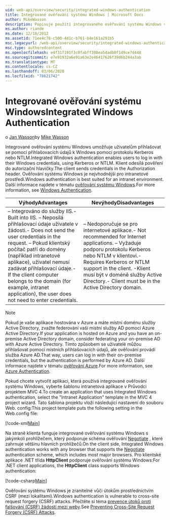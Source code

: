 ```yaml
---
uid: web-api/overview/security/integrated-windows-authentication
title: Integrované ověřování systému Windows | Microsoft Docs
author: MikeWasson
description: Popisuje použití integrovaného ověřování systému Windows ve webovém rozhraní API ASP.NET.
ms.author: riande
ms.date: 12/18/2012
ms.assetid: 71ee4c78-c500-4d1c-b761-b4e161a291b5
msc.legacyurl: /web-api/overview/security/integrated-windows-authentication
msc.type: authoredcontent
ms.openlocfilehash: e4f31f191f3c0fabff308ea5dadb0f1d9ce7d448
ms.sourcegitcommit: e7e91932a6e91a63e2e46417626f39d6b244a3ab
ms.translationtype: MT
ms.contentlocale: cs-CZ
ms.lasthandoff: 03/06/2020
ms.locfileid: "78621742"
---
```

# <a name="integrated-windows-authentication"></a><span data-ttu-id="56ab8-103">Integrované ověřování systému Windows</span><span class="sxs-lookup"><span data-stu-id="56ab8-103">Integrated Windows Authentication</span></span>

<span data-ttu-id="56ab8-104">o [Jan Wasson](https://github.com/MikeWasson)</span><span class="sxs-lookup"><span data-stu-id="56ab8-104">by [Mike Wasson](https://github.com/MikeWasson)</span></span>

<span data-ttu-id="56ab8-105">Integrované ověřování systému Windows umožňuje uživatelům přihlašovat se pomocí přihlašovacích údajů k Windows pomocí protokolu Kerberos nebo NTLM.</span><span class="sxs-lookup"><span data-stu-id="56ab8-105">Integrated Windows authentication enables users to log in with their Windows credentials, using Kerberos or NTLM.</span></span> <span data-ttu-id="56ab8-106">Klient odesílá pověření do autorizační hlavičky.</span><span class="sxs-lookup"><span data-stu-id="56ab8-106">The client sends credentials in the Authorization header.</span></span> <span data-ttu-id="56ab8-107">Ověřování systému Windows je nejvhodnější pro intranetové prostředí.</span><span class="sxs-lookup"><span data-stu-id="56ab8-107">Windows authentication is best suited for an intranet environment.</span></span> <span data-ttu-id="56ab8-108">Další informace najdete v tématu [ověřování systému Windows](https://www.iis.net/configreference/system.webserver/security/authentication/windowsauthentication).</span><span class="sxs-lookup"><span data-stu-id="56ab8-108">For more information, see [Windows Authentication](https://www.iis.net/configreference/system.webserver/security/authentication/windowsauthentication).</span></span>

| <span data-ttu-id="56ab8-109">Výhody</span><span class="sxs-lookup"><span data-stu-id="56ab8-109">Advantages</span></span> | <span data-ttu-id="56ab8-110">Nevýhody</span><span class="sxs-lookup"><span data-stu-id="56ab8-110">Disadvantages</span></span> |
| --- | --- |
| <span data-ttu-id="56ab8-111">– Integrováno do služby IIS.</span><span class="sxs-lookup"><span data-stu-id="56ab8-111">- Built into IIS.</span></span> <span data-ttu-id="56ab8-112">– Neposílá přihlašovací údaje uživatele v žádosti.</span><span class="sxs-lookup"><span data-stu-id="56ab8-112">- Does not send the user credentials in the request.</span></span> <span data-ttu-id="56ab8-113">– Pokud klientský počítač patří do domény (například intranetové aplikace), uživatel nemusí zadávat přihlašovací údaje.</span><span class="sxs-lookup"><span data-stu-id="56ab8-113">- If the client computer belongs to the domain (for example, intranet application), the user does not need to enter credentials.</span></span> | <span data-ttu-id="56ab8-114">– Nedoporučuje se pro internetové aplikace.</span><span class="sxs-lookup"><span data-stu-id="56ab8-114">- Not recommended for Internet applications.</span></span> <span data-ttu-id="56ab8-115">– Vyžaduje podporu protokolu Kerberos nebo NTLM v klientovi.</span><span class="sxs-lookup"><span data-stu-id="56ab8-115">- Requires Kerberos or NTLM support in the client.</span></span> <span data-ttu-id="56ab8-116">-Klient musí být v doméně služby Active Directory.</span><span class="sxs-lookup"><span data-stu-id="56ab8-116">- Client must be in the Active Directory domain.</span></span> |

> [!NOTE]
> <span data-ttu-id="56ab8-117">Pokud je vaše aplikace hostována v Azure a máte místní doménu služby Active Directory, zvažte federování vaší místní služby AD pomocí Azure Active Directory.</span><span class="sxs-lookup"><span data-stu-id="56ab8-117">If your application is hosted on Azure and you have an on-premise Active Directory domain, consider federating your on-premise AD with Azure Active Directory.</span></span> <span data-ttu-id="56ab8-118">Tímto způsobem se uživatelé můžou přihlašovat pomocí místních přihlašovacích údajů, ale ověřování provádí služba Azure AD.</span><span class="sxs-lookup"><span data-stu-id="56ab8-118">That way, users can log in with their on-premise credentials, but the authentication is performed by Azure AD.</span></span> <span data-ttu-id="56ab8-119">Další informace najdete v tématu [ověřování Azure](../../../visual-studio/overview/2012/windows-azure-authentication.md).</span><span class="sxs-lookup"><span data-stu-id="56ab8-119">For more information, see [Azure Authentication](../../../visual-studio/overview/2012/windows-azure-authentication.md).</span></span>

<span data-ttu-id="56ab8-120">Pokud chcete vytvořit aplikaci, která používá integrované ověřování systému Windows, vyberte šablonu intranetová aplikace v Průvodci projektem MVC 4.</span><span class="sxs-lookup"><span data-stu-id="56ab8-120">To create an application that uses Integrated Windows authentication, select the "Intranet Application" template in the MVC 4 project wizard.</span></span> <span data-ttu-id="56ab8-121">Tato šablona projektu vloží následující nastavení do souboru Web. config:</span><span class="sxs-lookup"><span data-stu-id="56ab8-121">This project template puts the following setting in the Web.config file:</span></span>

[!code-xml[Main](integrated-windows-authentication/samples/sample1.xml)]

<span data-ttu-id="56ab8-122">Na straně klienta funguje integrované ověřování systému Windows s jakýmkoli prohlížečem, který podporuje schéma ověřování [Negotiate](http://www.ietf.org/rfc/rfc4559.txt) , které zahrnuje většinu hlavních prohlížečů.</span><span class="sxs-lookup"><span data-stu-id="56ab8-122">On the client side, Integrated Windows authentication works with any browser that supports the [Negotiate](http://www.ietf.org/rfc/rfc4559.txt) authentication scheme, which includes most major browsers.</span></span> <span data-ttu-id="56ab8-123">Pro klientské aplikace .NET třída **HttpClient** podporuje ověřování systému Windows:</span><span class="sxs-lookup"><span data-stu-id="56ab8-123">For .NET client applications, the **HttpClient** class supports Windows authentication:</span></span>

[!code-csharp[Main](integrated-windows-authentication/samples/sample2.cs)]

<span data-ttu-id="56ab8-124">Ověřování systému Windows je zranitelné vůči útokům prostřednictvím CSRF (mezi lokalitami).</span><span class="sxs-lookup"><span data-stu-id="56ab8-124">Windows authentication is vulnerable to cross-site request forgery (CSRF) attacks.</span></span> <span data-ttu-id="56ab8-125">Přečtěte si téma [prevence útoků proti falšování (CSRF) žádostí mezi weby](preventing-cross-site-request-forgery-csrf-attacks.md).</span><span class="sxs-lookup"><span data-stu-id="56ab8-125">See [Preventing Cross-Site Request Forgery (CSRF) Attacks](preventing-cross-site-request-forgery-csrf-attacks.md).</span></span>
